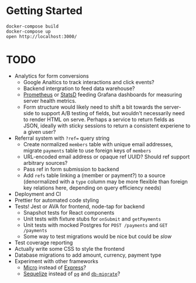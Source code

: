 # Getting Started

```
docker-compose build
docker-compose up
open http://localhost:3000/
```

# TODO

- Analytics for form conversions
  - Google Analtics to track interactions and click events?
  - Backend intergration to feed data warehouse?
  - [Prometheus](https://github.com/siimon/prom-client) or [StatsD](https://github.com/statsd/statsd) feeding Grafana dashboards for measuring server health metrics.
  - Form structure would likely need to shift a bit towards the server-side to support A/B testing of fields, but wouldn't necessarily need to render HTML on serve. Perhaps a service to return fields as JSON, ideally with sticky sessions to return a consistent experiene to a given user?
- Referral system with `?ref=` query string
  - Create normalized `members` table with unique email addresses, migrate `payments` table to use foreign keys of `members`
  - URL-encoded email address or opaque ref UUID? Should ref support arbitrary sources?
  - Pass ref in form submission to backend
  - Add `refs` table linking a (member or payment?) to a source (denormalized with a `type` column may be more flexible than foreign key relations here, depending on query efficiency needs)
- Deployment and CI
- Prettier for automated code styling
- Tests! Jest or AVA for frontend, node-tap for backend
  - Snapshot tests for React components
  - Unit tests with fixture stubs for `onSubmit` and `getPayments`
  - Unit tests with mocked Postgres for `POST /payments` and `GET /payments`
  - Some way to test migrations would be nice but could be _slow_
- Test coverage reporting
- Actually write some CSS to style the frontend
- Database migrations to add amount, currency, payment type
- Experiment with other frameworks
  - [Micro](https://github.com/zeit/micro) instead of [Express](https://expressjs.com/)?
  - [Sequelize](http://docs.sequelizejs.com/) instead of [`pg`](https://www.npmjs.com/package/pg) and [`db-migrate`](https://www.npmjs.com/package/db-migrate)?

